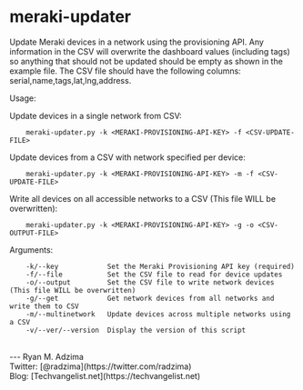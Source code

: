 # meraki-updater
Update Meraki devices in a network using the provisioning API. Any information in the CSV will overwrite the dashboard values (including tags) so anything that should not be updated should be empty as shown in the example file. The CSV file should have the following columns: serial,name,tags,lat,lng,address.

Usage:

  Update devices in a single network from CSV:

        meraki-updater.py -k <MERAKI-PROVISIONING-API-KEY> -f <CSV-UPDATE-FILE>

  Update devices from a CSV with network specified per device:

        meraki-updater.py -k <MERAKI-PROVISIONING-API-KEY> -m -f <CSV-UPDATE-FILE>

  Write all devices on all accessible networks to a CSV (This file WILL be overwritten):

        meraki-updater.py -k <MERAKI-PROVISIONING-API-KEY> -g -o <CSV-OUTPUT-FILE>

  Arguments:

        -k/--key            Set the Meraki Provisioning API key (required)
        -f/--file           Set the CSV file to read for device updates
        -o/--output         Set the CSV file to write network devices (This file WILL be overwritten)
        -g/--get            Get network devices from all networks and write them to CSV
        -m/--multinetwork   Update devices across multiple networks using a CSV
        -v/--ver/--version  Display the version of this script

<br />
---
Ryan M. Adzima<br />
Twitter: [@radzima](https://twitter.com/radzima)<br />
Blog: [Techvangelist.net](https://techvangelist.net)<br />
